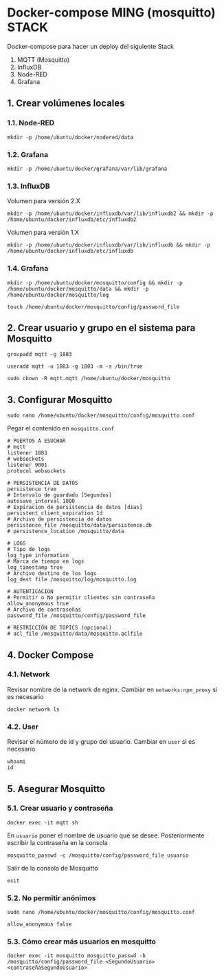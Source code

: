 # Docker-compose MING (mosquitto) STACK

Docker-compose para hacer un deploy del siguiente Stack
1. MQTT (Mosquitto)
2. InfluxDB
3. Node-RED
4. Grafana


## 1. Crear volúmenes locales

### 1.1. Node-RED

```
mkdir -p /home/ubuntu/docker/nodered/data
```
### 1.2. Grafana

```
mkdir -p /home/ubuntu/docker/grafana/var/lib/grafana
```
### 1.3. InfluxDB
Volumen para versión 2.X
```
mkdir -p /home/ubuntu/docker/influxdb/var/lib/influxdb2 && mkdir -p /home/ubuntu/docker/influxdb/etc/influxdb2
```
Volumen para versión 1.X
```
mkdir -p /home/ubuntu/docker/influxdb/var/lib/influxdb && mkdir -p /home/ubuntu/docker/influxdb/etc/influxdb
```
### 1.4. Grafana

```
mkdir -p /home/ubuntu/docker/mosquitto/config && mkdir -p /home/ubuntu/docker/mosquitto/data && mkdir -p /home/ubuntu/docker/mosquitto/log
```
```
touch /home/ubuntu/docker/mosquitto/config/password_file
```
## 2. Crear usuario y grupo en el sistema para Mosquitto
```
groupadd mqtt -g 1883
```
```
useradd mqtt -u 1883 -g 1883 -m -s /bin/true
```
```
sudo chown -R mqtt.mqtt /home/ubuntu/docker/mosquitto
```
## 3. Configurar Mosquitto
```
sudo nano /home/ubuntu/docker/mosquitto/config/mosquitto.conf
```
Pegar el contenido en `mosquitto.conf`
```
# PUERTOS A ESUCHAR
# mqtt
listener 1883
# websockets
listener 9001
protocol websockets

# PERSISTENCIA DE DATOS
persistence true
# Intervalo de guardado [Segundos]
autosave_interval 1800
# Expiracion de persistencia de datos [dias]
persistent_client_expiration 1d
# Archivo de persistencia de datos
persistence_file /mosquitto/data/persistence.db
# persistence_location /mosquitto/data

# LOGS
# Tipo de logs
log_type information
# Marca de tiempo en logs
log_timestamp true
# Archivo destino de los logs
log_dest file /mosquitto/log/mosquitto.log

# AUTENTICACION
# Permitir o No permitir clientes sin contraseña
allow_anonymous true
# Archivo de contraseñas
password_file /mosquitto/config/password_file

# RESTRICCIÓN DE TOPICS (opcional)
# acl_file /mosquitto/data/mosquitto.aclfile
```

## 4. Docker Compose
### 4.1. Network
Revisar nombre de la network de nginx. Cambiar en `networks:npm_proxy` si es necesario
```
docker network ls
```
### 4.2. User
Revisar el número de id y grupo del usuario. Cambiar en `user` si es necesario
```
whoami
id
```

## 5. Asegurar Mosquitto
### 5.1. Crear usuario y contraseña
```
docker exec -it mqtt sh
```
En `usuario` poner el nombre de usuario que se desee. Posteriormente escribir la contraseña en la consola
```
mosquitto_passwd -c /mosquitto/config/password_file usuario
```
Salir de la consola de Mosquitto
```
exit
```
### 5.2. No permitir anónimos
```
sudo nano /home/ubuntu/docker/mosquitto/config/mosquitto.conf
```
```
allow_anonymous false
```
### 5.3. Cómo crear más usuarios en mosquitto
```
docker exec -it mosquitto mosquitto_passwd -b /mosquitto/config/password_file <SegundoUsuario> <contraseñaSegundoUsuario>
```